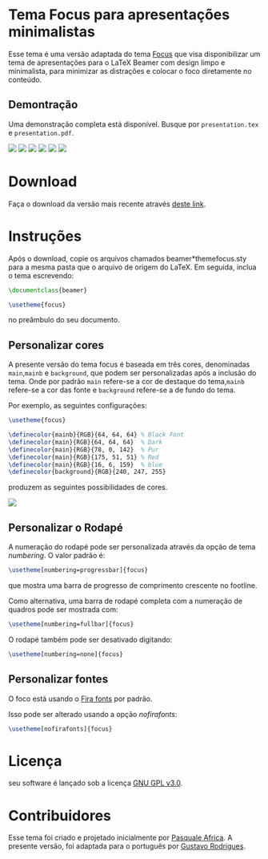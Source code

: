 # Tema Focus para apresentações minimalistas

Esse tema é uma versão adaptada do tema [Focus](https://github.com/elauksap/focus-beamertheme) que visa disponibilizar um tema de apresentações para o LaTeX Beamer com design limpo e minimalista, para minimizar as distrações e colocar o foco diretamente no conteúdo.

Demontração
----

Uma demonstração completa está disponível. Busque por `presentation.tex` e `presentation.pdf`.

![](https://github.com/elauksap/focustheme/blob/master/demo-screenshots/demo-titlepage.jpg)
![](https://github.com/elauksap/focustheme/blob/master/demo-screenshots/demo-subsectionpage.jpg)
![](https://github.com/elauksap/focustheme/blob/master/demo-screenshots/demo-typeset.jpg)
![](https://github.com/elauksap/focustheme/blob/master/demo-screenshots/demo-focus.jpg)
![](https://github.com/elauksap/focustheme/blob/master/demo-screenshots/demo-references.jpg)
![](https://github.com/elauksap/focustheme/blob/master/demo-screenshots/demo-appendix.jpg)

Download
========
Faça o download da versão mais recente através [deste link](https://github.com/gusirosx/Focus_theme/releases).

Instruções
============

Após o download, copie os arquivos chamados beamer*themefocus.sty para a mesma pasta que o arquivo de origem do LaTeX.
Em seguida, inclua o tema escrevendo:
```latex
\documentclass{beamer}

\usetheme{focus}
```
no preâmbulo do seu documento.

Personalizar cores
----------------
A presente versão do tema focus é baseada em três cores, denominadas `main`,`mainb` e `background`, que podem ser personalizadas após a inclusão do tema. Onde por padrão `main` refere-se a cor de destaque do tema,`mainb` refere-se a cor das fonte e `background` refere-se a de fundo do tema.

Por exemplo, as seguintes configurações:
```latex
\usetheme{focus}

\definecolor{mainb}{RGB}{64, 64, 64} % Black Font
\definecolor{main}{RGB}{64, 64, 64}  % Dark
\definecolor{main}{RGB}{78, 0, 142}  % Pur
\definecolor{main}{RGB}{175, 51, 51} % Red
\definecolor{main}{RGB}{16, 6, 159}  % blue
\definecolor{background}{RGB}{240, 247, 255}
```
produzem as seguintes possibilidades de cores.

![](https://github.com/elauksap/focustheme/blob/master/demo-screenshots/demo-titlepage-color.jpg)

Personalizar o Rodapé
----------------------
A numeração do rodapé pode ser personalizada através da opção de tema _numbering_. O valor padrão é:

```latex
\usetheme[numbering=progressbar]{focus}
```
que mostra uma barra de progresso de comprimento crescente no footline.

Como alternativa, uma barra de rodapé completa com a numeração de quadros pode ser mostrada com:

```latex
\usetheme[numbering=fullbar]{focus}
```

O rodapé também pode ser desativado digitando:
```latex
\usetheme[numbering=none]{focus}
```

Personalizar fontes
---------------
O foco está usando o [Fira fonts](https://bboxtype.com/typefaces/FiraSans/) por padrão.

Isso pode ser alterado usando a opção _nofirafonts_:
```latex
\usetheme[nofirafonts]{focus}
```
Licença
=======
seu software é lançado sob a licença [GNU GPL v3.0](https://www.gnu.org/licenses/gpl-3.0.en.html).

Contribuidores
============
Esse tema foi criado e projetado inicialmente por [Pasquale Africa](https://github.com/elauksap).
A presente versão, foi adaptada para o português por [Gustavo Rodrigues](https://github.com/gusirosx).
